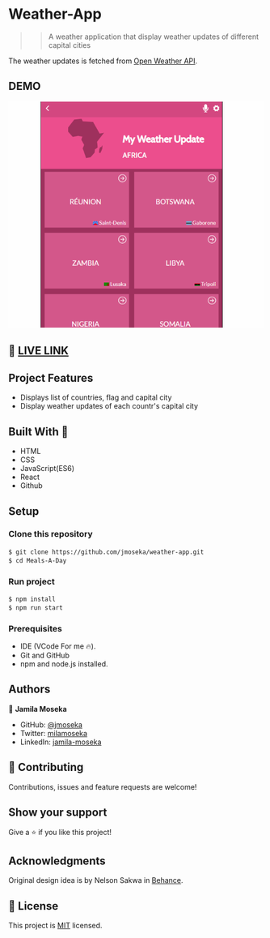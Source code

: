 # Weather-App

>> A weather application that display weather updates of different capital cities

The weather updates is fetched from [Open Weather API](https://openweathermap.org/api).

## DEMO
<img src="./src/assets/demo-live.gif" alt="app-demo"/>

## 🔴 [LIVE LINK](https://inspiring-arithmetic-347a25.netlify.app/)


## Project Features

- Displays list of countries, flag and capital city
- Display weather updates of each countr's capital city

## Built With 🔨

- HTML
- CSS
- JavaScript(ES6)
- React
- Github

## Setup

### Clone this repository

```bash
$ git clone https://github.com/jmoseka/weather-app.git
$ cd Meals-A-Day
```

### Run project

```bash
$ npm install
$ npm run start
```

### Prerequisites

- IDE (VCode For me 🔥).
- Git and GitHub
- npm and node.js installed.

## Authors

👤 **Jamila Moseka**

- GitHub: [@jmoseka](https://github.com/jmoseka)
- Twitter: [milamoseka](https://twitter.com/milamoseka)
- LinkedIn: [jamila-moseka](https://www.linkedin.com/in/jamila-moseka/)

## 🤝 Contributing

Contributions, issues and feature requests are welcome!

## Show your support

Give a ⭐️ if you like this project!

## Acknowledgments

Original design idea is by Nelson Sakwa in [Behance](https://www.behance.net/gallery/31579789/Ballhead-App-(Free-PSDs)).

## 📝 License

This project is [MIT](./MIT.md) licensed.